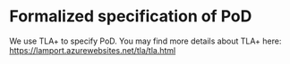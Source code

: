 # Formalized specification of PoD

We use TLA+ to specify PoD. You may find more details about TLA+ here: https://lamport.azurewebsites.net/tla/tla.html

